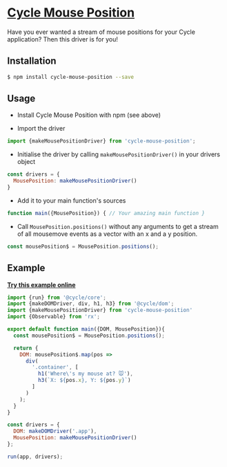 # [Cycle Mouse Position](http://raquelxmoss.github.io/cycle-mouse-position)

Have you ever wanted a stream of mouse positions for your Cycle application? Then this driver is for you!

## Installation

```bash
$ npm install cycle-mouse-position --save
```

## Usage

- Install Cycle Mouse Position with npm (see above)

- Import the driver

```js
import {makeMousePositionDriver} from 'cycle-mouse-position';
```

- Initialise the driver by calling `makeMousePositionDriver()` in your drivers object

```js
const drivers = {
  MousePosition: makeMousePositionDriver()
}
```

- Add it to your main function's sources

```js
function main({MousePosition}) { // Your amazing main function }
```

- Call `MousePosition.positions()` without any arguments to get a stream of all mousemove events as a vector with an x and a y position.

```js
const mousePosition$ = MousePosition.positions();
```

## Example

**[Try this example online](http://raquelxmoss.github.io/cycle-mouse-position)** 

```js
import {run} from '@cycle/core';
import {makeDOMDriver, div, h1, h3} from '@cycle/dom';
import {makeMousePositionDriver} from 'cycle-mouse-position'
import {Observable} from 'rx';

export default function main({DOM, MousePosition}){
  const mousePosition$ = MousePosition.positions();

  return {
    DOM: mousePosition$.map(pos =>
      div(
        '.container', [
          h1('Where\'s my mouse at? 🐭'),
          h3(`X: ${pos.x}, Y: ${pos.y}`)
        ]
      )
    );
  }
}

const drivers = {
  DOM: makeDOMDriver('.app'),
  MousePosition: makeMousePositionDriver()
};

run(app, drivers);
```
